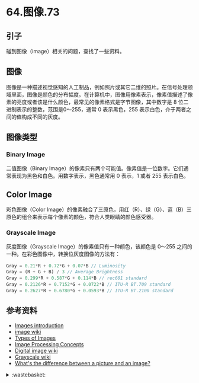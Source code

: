 # 64.图像.73
## <a name="start"></a> 引子
碰到图像（image）相关的问题，查找了一些资料。

## 图像
图像是一种描述视觉感知的人工制品，例如照片或其它二维的照片。在信号处理领域里面，图像是颜色的分布幅度。在计算机中，图像用像素表示，像素值描述了像素的亮度或者该是什么颜色，最常见的像素格式是字节图像，其中数字是 8 位二进制表示的整数，范围是0～255，通常 0 表示黑色，255 表示白色，介于两者之间的值构成不同的灰度。

## 图像类型
### Binary Image
二值图像（Binary Image）的像素只有两个可能值。像素值是一位数字。它们通常表现为黑色和白色。用数字表示，黑色通常用 0 表示，1 或者 255 表示白色。

## Color Image
彩色图像（Color Image）的像素融合了三原色，用红（R）、绿（G）、蓝（B）三原色的组合来表示每个像素的颜色，符合人类眼睛的颜色感受器。

### Grayscale Image
灰度图像（Grayscale Image）的像素值只有一种颜色，该颜色是 0～255 之间的一种。在彩色图像中，转换位灰度图像的方法有：
```js
Gray = 0.21*R + 0.72*G + 0.07*B // Luminosity
Gray = (R + G + B) / 3 // Average Brightness
Gray = 0.299*R + 0.587*G + 0.114*B // rec601 standard
Gray = 0.2126*R + 0.7152*G + 0.0722*B // ITU-R BT.709 standard
Gray = 0.2627*R + 0.6780*G + 0.0593*B // ITU-R BT.2100 standard
```

## <a name="reference"></a> 参考资料
- [Images introduction][url-article-2]
- [image wiki][url-wiki-2]
- [Types of Images][url-article-1]
- [Image Processing Concepts][url-list-1]
- [Digital image wiki][url-wiki-1]
- [Grayscale wiki][url-wiki-3]
- [What's the difference between a picture and an image?][url-stackexchange-1]


[url-base]:https://xxholic.github.io/segment

[url-article-1]:https://www.tutorialspoint.com/dip/Types_of_Images.htm
[url-article-2]:https://www.tutorialspoint.com/dip/image_processing_introduction.htm
[url-wiki-1]:https://en.wikipedia.org/wiki/Digital_image
[url-wiki-2]:https://en.wikipedia.org/wiki/Image
[url-wiki-3]:https://en.wikipedia.org/wiki/Grayscale#Luma_coding_in_video_systems
[url-list-1]:https://homepages.inf.ed.ac.uk/rbf/HIPR2/glossary.htm
[url-stackexchange-1]:https://english.stackexchange.com/questions/23716/whats-the-difference-between-a-picture-and-an-image





<details>
<summary>:wastebasket:</summary>

突然想到这个一直想过平静日子的人，对了，还有他的女友美丽的手！

![64-poster][url-local-poster]

</details>

[url-local-poster]:../images/64/poster.png
